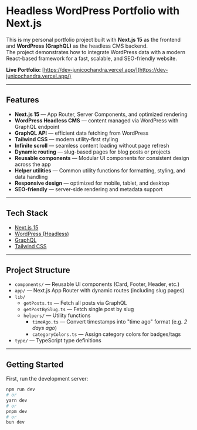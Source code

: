 # Headless WordPress Portfolio with Next.js

This is my personal portfolio project built with **Next.js 15** as the frontend and **WordPress (GraphQL)** as the headless CMS backend.  
The project demonstrates how to integrate WordPress data with a modern React-based framework for a fast, scalable, and SEO-friendly website.

**Live Portfolio:** [https://dev-junicochandra.vercel.app/](https://dev-junicochandra.vercel.app/)

---

## Features

- **Next.js 15** — App Router, Server Components, and optimized rendering
- **WordPress Headless CMS** — content managed via WordPress with GraphQL endpoint
- **GraphQL API** — efficient data fetching from WordPress
- **Tailwind CSS** — modern utility-first styling
- **Infinite scroll** — seamless content loading without page refresh
- **Dynamic routing** — slug-based pages for blog posts or projects
- **Reusable components** — Modular UI components for consistent design across the app
- **Helper utilities** — Common utility functions for formatting, styling, and data handling
- **Responsive design** — optimized for mobile, tablet, and desktop
- **SEO-friendly** — server-side rendering and metadata support

---

## Tech Stack

- [Next.js 15](https://nextjs.org/)
- [WordPress (Headless)](https://wordpress.org/)
- [GraphQL](https://graphql.org/)
- [Tailwind CSS](https://tailwindcss.com/)

---

## Project Structure

- `components/` — Reusable UI components (Card, Footer, Header, etc.)
- `app/` — Next.js App Router with dynamic routes (including slug pages)
- `lib/`
  - `getPosts.ts` — Fetch all posts via GraphQL
  - `getPostBySlug.ts` — Fetch single post by slug
  - `helpers/` — Utility functions
    - `timeAgo.ts` — Convert timestamps into "time ago" format (e.g. _2 days ago_)
    - `categoryColors.ts` — Assign category colors for badges/tags
- `type/` — TypeScript type definitions

---

## Getting Started

First, run the development server:

```bash
npm run dev
# or
yarn dev
# or
pnpm dev
# or
bun dev
```
